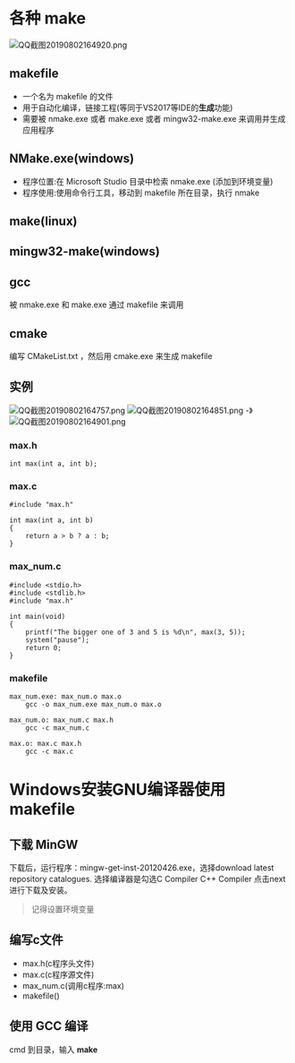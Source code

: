 # 各种 make

![QQ截图20190802164920.png](https://i.loli.net/2019/08/02/5d43f91741e6425536.png)

## makefile
* 一个名为 makefile 的文件
* 用于自动化编译，链接工程(等同于VS2017等IDE的**生成**功能)
* 需要被 nmake.exe 或者 make.exe 或者 mingw32-make.exe 来调用并生成应用程序

## NMake.exe(windows)
* 程序位置:在 Microsoft Studio 目录中检索 nmake.exe (添加到环境变量)
* 程序使用:使用命令行工具，移动到 makefile 所在目录，执行 nmake

## make(linux)
## mingw32-make(windows)

## gcc
被 nmake.exe 和 make.exe 通过 makefile 来调用

## cmake
编写 CMakeList.txt ，然后用 cmake.exe 来生成 makefile

## 实例

![QQ截图20190802164757.png](https://i.loli.net/2019/08/02/5d43f91719ad182342.png)
![QQ截图20190802164851.png](https://i.loli.net/2019/08/02/5d43f91729ac481960.png) -》![QQ截图20190802164901.png](https://i.loli.net/2019/08/02/5d43f91730e0e61145.png)

### max.h

    int max(int a, int b);

### max.c

    #include "max.h"
    
    int max(int a, int b)
    {
        return a > b ? a : b;
    }

### max_num.c

    #include <stdio.h>
    #include <stdlib.h>
    #include "max.h"
    
    int main(void)
    {
        printf("The bigger one of 3 and 5 is %d\n", max(3, 5));
        system("pause");
        return 0;
    }

### makefile
    max_num.exe: max_num.o max.o
        gcc -o max_num.exe max_num.o max.o
    
    max_num.o: max_num.c max.h
        gcc -c max_num.c
    
    max.o: max.c max.h
        gcc -c max.c



# Windows安装GNU编译器使用makefile
## 下载 MinGW
下载后，运行程序：mingw-get-inst-20120426.exe，选择download latest repository catalogues. 选择编译器是勾选C 
Compiler
C++ Compiler
点击next进行下载及安装。

> 记得设置环境变量

## 编写c文件
* max.h(c程序头文件)
* max.c(c程序源文件)
* max_num.c(调用c程序:max)
* makefile()

## 使用 GCC 编译
cmd 到目录，输入 **make**